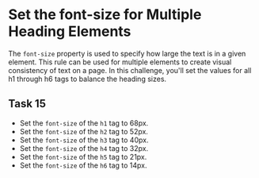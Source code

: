 # Set the font-size for Multiple Heading Elements
The `font-size` property is used to specify how large the text is in a given element. This rule can be used for multiple elements to create visual consistency of text on a page. In this challenge, you'll set the values for all h1 through h6 tags to balance the heading sizes.
## Task 15

* Set the `font-size` of the `h1` tag to 68px.
* Set the `font-size` of the `h2` tag to 52px.
* Set the `font-size` of the `h3` tag to 40px.
* Set the `font-size` of the `h4` tag to 32px.
* Set the `font-size` of the `h5` tag to 21px.
* Set the `font-size` of the `h6` tag to 14px.
